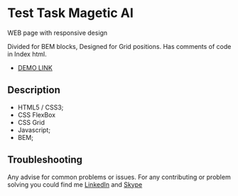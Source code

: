 # Test Task Magetic AI

WEB page with responsive design

Divided for BEM blocks, Designed for Grid positions.
Has comments of code in Index html.

- [DEMO LINK](https://evolokhin.github.io/magetic_test/.)

## Description
- HTML5 / CSS3;
- CSS FlexBox
- CSS Grid
- Javascript;
- BEM;

## Troubleshooting

Any advise for common problems or issues.
For any contributing or problem solving you could find me [LinkedIn](https://www.linkedin.com/in/yevhenii-volokhin-35250994/) and [Skype](https://join.skype.com/invite/cRzoxrymg4vx)
